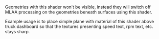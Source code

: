 Geometries with this shader won't be visible, instead they will switch off MLAA processing on the geometries beneath surfaces using this shader. 

Example usage is to place simple plane with material of this shader above truck dashboard so that the textures presenting speed text, rpm text, etc. stays sharp.